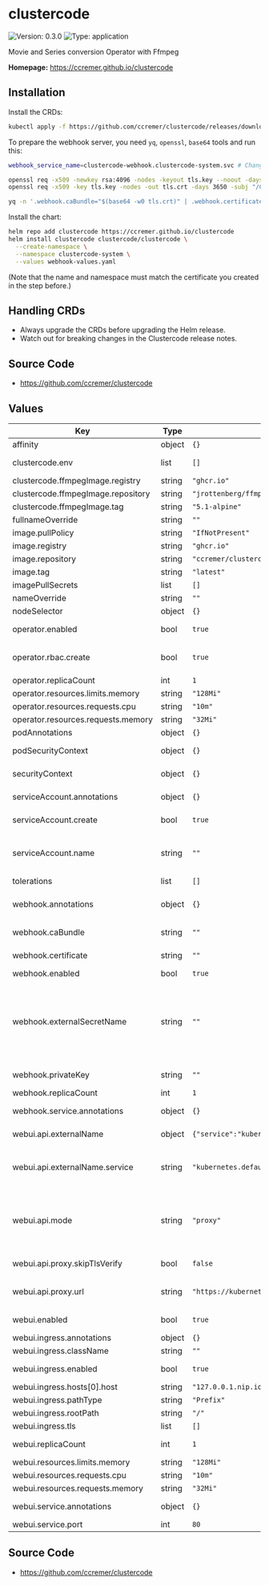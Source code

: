 # clustercode

![Version: 0.3.0](https://img.shields.io/badge/Version-0.3.0-informational?style=flat-square) ![Type: application](https://img.shields.io/badge/Type-application-informational?style=flat-square)

Movie and Series conversion Operator with Ffmpeg

**Homepage:** <https://ccremer.github.io/clustercode>
<!---
The README.md file is automatically generated with helm-docs!

Edit the README.gotmpl.md template instead.
-->

## Installation

Install the CRDs:
```bash
kubectl apply -f https://github.com/ccremer/clustercode/releases/download/clustercode-0.3.0/crds.yaml
```

To prepare the webhook server, you need `yq`, `openssl`, `base64` tools and run this:
```bash
webhook_service_name=clustercode-webhook.clustercode-system.svc # Change this!

openssl req -x509 -newkey rsa:4096 -nodes -keyout tls.key --noout -days 3650 -subj "/CN=${webhook_service_name}" -addext "subjectAltName = DNS:${webhook_service_name}"
openssl req -x509 -key tls.key -nodes -out tls.crt -days 3650 -subj "/CN=${webhook_service_name}" -addext "subjectAltName = DNS:${webhook_service_name}"

yq -n '.webhook.caBundle="$(base64 -w0 tls.crt)" | .webhook.certificate="$(base64 -w0 tls.crd)" | .webhook.privateKey="$(base64 -w0 tls.key)"' > webhook-values.yaml
```

Install the chart:
```bash
helm repo add clustercode https://ccremer.github.io/clustercode
helm install clustercode clustercode/clustercode \
  --create-namespace \
  --namespace clustercode-system \
  --values webhook-values.yaml
```
(Note that the name and namespace must match the certificate you created in the step before.)

## Handling CRDs

* Always upgrade the CRDs before upgrading the Helm release.
* Watch out for breaking changes in the Clustercode release notes.

## Source Code

* <https://github.com/ccremer/clustercode>

<!---
The values below are generated with helm-docs!

Document your changes in values.yaml and let `make docs:helm` generate this section.
-->
## Values

| Key | Type | Default | Description |
|-----|------|---------|-------------|
| affinity | object | `{}` | The operator's pod affinity |
| clustercode.env | list | `[]` | Set additional environment variables to the Operator |
| clustercode.ffmpegImage.registry | string | `"ghcr.io"` |  |
| clustercode.ffmpegImage.repository | string | `"jrottenberg/ffmpeg"` |  |
| clustercode.ffmpegImage.tag | string | `"5.1-alpine"` |  |
| fullnameOverride | string | `""` |  |
| image.pullPolicy | string | `"IfNotPresent"` |  |
| image.registry | string | `"ghcr.io"` |  |
| image.repository | string | `"ccremer/clustercode"` |  |
| image.tag | string | `"latest"` |  |
| imagePullSecrets | list | `[]` |  |
| nameOverride | string | `""` |  |
| nodeSelector | object | `{}` | The operator's pod node selector |
| operator.enabled | bool | `true` | Whether the Operator deployment is enabled |
| operator.rbac.create | bool | `true` | Specifies whether RBAC roles and rolebindings should be enabled for users |
| operator.replicaCount | int | `1` | The operator's pod replica count |
| operator.resources.limits.memory | string | `"128Mi"` |  |
| operator.resources.requests.cpu | string | `"10m"` |  |
| operator.resources.requests.memory | string | `"32Mi"` |  |
| podAnnotations | object | `{}` | The operator's pod annotations |
| podSecurityContext | object | `{}` | The operator's pod security context |
| securityContext | object | `{}` | The operator's container security context |
| serviceAccount.annotations | object | `{}` | Annotations to add to the service account |
| serviceAccount.create | bool | `true` | Specifies whether a service account should be created |
| serviceAccount.name | string | `""` | The name of the service account to use. If not set and create is true, a name is generated using the fullname template |
| tolerations | list | `[]` | The operator's pod tolerations |
| webhook.annotations | object | `{}` | Annotations to add to the webhook configuration resources. |
| webhook.caBundle | string | `""` | Certificate in PEM format for the ValidatingWebhookConfiguration. |
| webhook.certificate | string | `""` | Certificate in PEM format for the TLS secret. |
| webhook.enabled | bool | `true` | Enable admission webhooks |
| webhook.externalSecretName | string | `""` | Name of an existing or external Secret with TLS to mount in the operator. The secret is expected to have `tls.crt` and `tls.key` keys. Note: You will still need to set `.caBundle` if the certificate is not verifiable (self-signed) by Kubernetes. |
| webhook.privateKey | string | `""` | Private key in PEM format for the TLS secret. |
| webhook.replicaCount | int | `1` | The webhook's pod replica count |
| webhook.service.annotations | object | `{}` | Annotations to add to the webhook service. |
| webui.api.externalName | object | `{"service":"kubernetes.default.svc.cluster.local"}` | The internal service name where the API service is served. |
| webui.api.externalName.service | string | `"kubernetes.default.svc.cluster.local"` | The Kubernetes service which the Ingress exposes additionally. This is likely only working with TLS. |
| webui.api.mode | string | `"proxy"` | The mode under which the Kubernetes API is served. Supported values: ["externalName", "proxy"] In case of CORS issues, you may use the integrated proxy. |
| webui.api.proxy.skipTlsVerify | bool | `false` | Whether TLS certificate verifications should be skipped. |
| webui.api.proxy.url | string | `"https://kubernetes.default.svc.cluster.local:443"` | The Kubernetes full base URL for the API. Ideally this is an internal URL. |
| webui.enabled | bool | `true` | Whether the WebUI deployment is enabled |
| webui.ingress.annotations | object | `{}` | Annotations to add to the Ingress |
| webui.ingress.className | string | `""` |  |
| webui.ingress.enabled | bool | `true` | Whether the WebUI ingress is enabled |
| webui.ingress.hosts[0].host | string | `"127.0.0.1.nip.io"` |  |
| webui.ingress.pathType | string | `"Prefix"` |  |
| webui.ingress.rootPath | string | `"/"` | The root path of the Ingress |
| webui.ingress.tls | list | `[]` |  |
| webui.replicaCount | int | `1` | The webserver's pod replica count |
| webui.resources.limits.memory | string | `"128Mi"` |  |
| webui.resources.requests.cpu | string | `"10m"` |  |
| webui.resources.requests.memory | string | `"32Mi"` |  |
| webui.service.annotations | object | `{}` | Annotations to add to the webhook service. |
| webui.service.port | int | `80` | Service port |

## Source Code

* <https://github.com/ccremer/clustercode>

